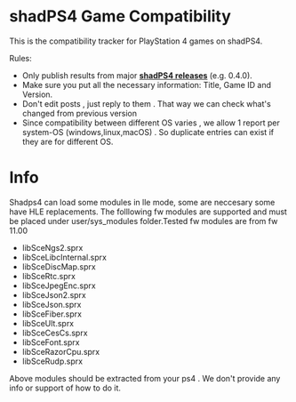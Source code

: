 # shadPS4 Game Compatibility

This is the compatibility tracker for PlayStation 4 games on shadPS4.

Rules:

- Only publish results from major [**shadPS4 releases**](https://github.com/shadps4-emu/shadPS4/releases) (e.g. 0.4.0).
- Make sure you put all the necessary information: Title, Game ID and Version.
- Don't edit posts , just reply to them . That way we can check what's changed from previous version
- Since compatibility between different OS varies , we allow 1 report per system-OS (windows,linux,macOS) . So duplicate entries can exist if they are for different OS.


# Info

Shadps4 can load some modules in lle mode, some are neccesary some have HLE replacements. The folllowing fw modules are supported and must be placed under user/sys_modules folder.Tested fw modules are from fw 11.00

- libSceNgs2.sprx
- libSceLibcInternal.sprx
- libSceDiscMap.sprx
- libSceRtc.sprx
- libSceJpegEnc.sprx
- libSceJson2.sprx
- libSceJson.sprx
- libSceFiber.sprx
- libSceUlt.sprx
- libSceCesCs.sprx
- libSceFont.sprx
- libSceRazorCpu.sprx
- libSceRudp.sprx

Above modules should be extracted from your ps4 . We don't provide any info or support of how to do it.
